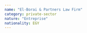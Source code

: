 ```yaml
---
name: "El-Borai & Partners Law Firm"
category: private-sector
nature: "Entreprise"
nationality: EGY
---
```

